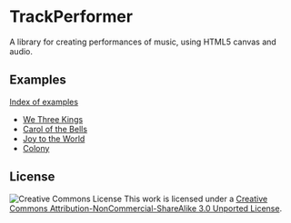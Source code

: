 # TrackPerformer

A library for creating performances of music, using HTML5 canvas and audio.

## Examples
[Index of examples](http://barryvan.github.com/trackPerformer/)
- [We Three Kings](http://barryvan.github.com/trackPerformer/kings.html)
- [Carol of the Bells](http://barryvan.github.com/trackPerformer/bells.html)
- [Joy to the World](http://barryvan.github.com/trackPerformer/joy.html)
- [Colony](http://barryvan.github.com/trackPerformer/colony.html)

## License
![Creative Commons License](http://i.creativecommons.org/l/by-nc-sa/3.0/88x31.png)
This work is licensed under a [Creative Commons Attribution-NonCommercial-ShareAlike 3.0 Unported License](http://creativecommons.org/licenses/by-nc-sa/3.0/).